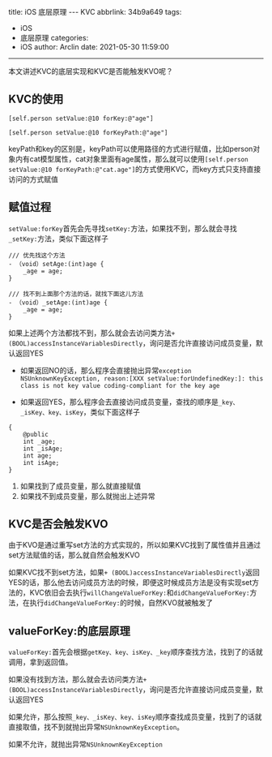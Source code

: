 title: iOS 底层原理 --- KVC
abbrlink: 34b9a649
tags:
  - iOS
  - 底层原理
categories:
  - iOS
author: Arclin
date: 2021-05-30 11:59:00
---
本文讲述KVC的底层实现和KVC是否能触发KVO呢？

<!--more-->

## KVC的使用


```
[self.person setValue:@10 forKey:@"age"]

[self.person setValue:@10 forKeyPath:@"age"]
```

keyPath和key的区别是，keyPath可以使用路径的方式进行赋值，比如person对象内有cat模型属性，cat对象里面有age属性，那么就可以使用`[self.person setValue:@10 forKeyPath:@"cat.age"]`的方式使用KVC，而key方式只支持直接访问的方式赋值

## 赋值过程

`setValue:forKey`首先会先寻找`setKey:`方法，如果找不到，那么就会寻找`_setKey:`方法，类似下面这样子

```
/// 优先找这个方法
- （void）setAge:(int)age {
	_age = age;
}

/// 找不到上面那个方法的话，就找下面这儿方法
- （void）_setAge:(int)age {
	_age = age;
}
```

如果上述两个方法都找不到，那么就会去访问类方法`+ (BOOL)accessInstanceVariablesDirectly`，询问是否允许直接访问成员变量，默认返回YES
	
  - 如果返回NO的话，那么程序会直接抛出异常`exception NSUnknownKeyException, reason:[XXX setValue:forUndefinedKey:]: this class is not key value coding-compliant for the key age`

  - 如果返回YES，那么程序会去直接访问成员变量，查找的顺序是`_key、_isKey、key、isKey`，类似下面这样子
  
```
{
    @public 
    int _age;
    int _isAge;
    int age;
    int isAge;
}
```
  	
  1. 如果找到了成员变量，那么就直接赋值
  2. 如果找不到成员变量，那么就抛出上述异常
    
## KVC是否会触发KVO

由于KVO是通过重写set方法的方式实现的，所以如果KVC找到了属性值并且通过set方法赋值的话，那么就自然会触发KVO

如果KVC找不到set方法，如果`+ (BOOL)accessInstanceVariablesDirectly`返回YES的话，那么他去访问成员方法的时候，即便这时候成员方法是没有实现set方法的，KVC依旧会去执行`willChangeValueForKey:`和`didChangeValueForKey:`方法，在执行`didChangeValueForKey:`的时候，自然KVO就被触发了

## valueForKey:的底层原理

`valueForKey:`首先会根据`getKey、key、isKey、_key`顺序查找方法，找到了的话就调用，拿到返回值。

如果没有找到方法，那么就会去访问类方法`+ (BOOL)accessInstanceVariablesDirectly`，询问是否允许直接访问成员变量，默认返回YES

如果允许，那么按照`_key、_isKey、key、isKey`顺序查找成员变量，找到了的话就直接取值，找不到就抛出异常`NSUnknownKeyException`。

如果不允许，就抛出异常`NSUnknownKeyException`